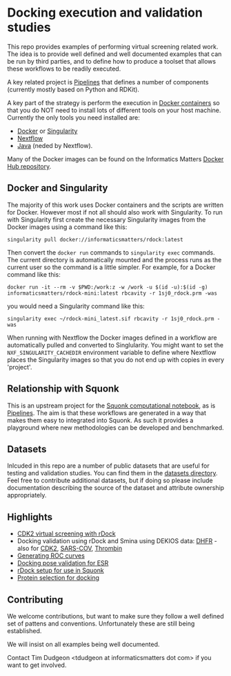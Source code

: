 # Docking execution and validation studies

This repo provides examples of performing virtual screening related work.
The idea is to provide well defined and well documented examples that can be run
by third parties, and to define how to produce a toolset that allows these
workflows to be readily executed.

A key related project is [Pipelines](https://github.com/InformaticsMatters/pipelines)
that defines a number of components (currently mostly based on Python and RDKit).

A key part of the strategy is perform the execution in [Docker containers](https://www.docker.com/)
so that you do NOT need to install lots of different tools on your host machine. Currently the only
tools you need installed are:

* [Docker](https://www.docker.com/community-edition) or [Singularity](https://www.sylabs.io/singularity/)
* [Nextflow](https://www.nextflow.io/) 
* [Java](http://www.oracle.com/technetwork/java/javase/overview/index.html) (neded by Nextflow).

Many of the Docker images can be found on the Informatics Matters 
[Docker Hub repository](https://hub.docker.com/u/informaticsmatters/).

## Docker and Singularity

The majority of this work uses Docker containers and the scripts are written for Docker.
However most if not all should also work with Singularity.
To run with Singularity first create the necessary Singularity images from the Docker images
using a command like this:
```
singularity pull docker://informaticsmatters/rdock:latest
``` 

Then convert the `docker run` commands to `singularity exec` commands. The current directory is automatically
mounted and the process runs as the current user so the command is a little simpler. For example, for a 
Docker command like this:
```
docker run -it --rm -v $PWD:/work:z -w /work -u $(id -u):$(id -g) informaticsmatters/rdock-mini:latest rbcavity -r 1sj0_rdock.prm -was
```

you would need a Singularity command like this:
```
singularity exec ~/rdock-mini_latest.sif rbcavity -r 1sj0_rdock.prm -was
```

When running with Nextflow the Docker images defined in a workflow are automatically pulled and converted
to Singlularity. You might want to set the `NXF_SINGULARITY_CACHEDIR` environment variable
to define where Nextflow places the Singularity images so that you do not end up with copies in every 'project'.

## Relationship with Squonk

This is an upstream project for the [Squonk computational notebook](http://squonk.it), as is 
[Pipelines](https://github.com/InformaticsMatters/pipelines). The aim is that these workflows
are generated in a way that makes them easy to integrated into Squonk. As such it provides a 
playground where new methodologies can be developed and benchmarked.

## Datasets

Inlcuded in this repo are a number of public datasets that are useful for testing and validation studies.
You can find them in the [datasets directory](datasets).
Feel free to contribute additional datasets, but if doing so please include documentation describing the source
of the dataset and attribute ownership appropriately.

## Highlights

* [CDK2 virtual screening with rDock](targets/cdk2/expts/vs-rdock-expt1/README.md)
* Docking validation using rDock and Smina using DEKIOS data: [DHFR](targets/dhfr/expts/vs-dekois/README.md) - also for [CDK2](targets/cdk2/expts/vs-dekois/README.md), [SARS-COV](targets/sars-cov-3cpr/expts/vs-dekois/README.md), [Thrombin](targets/thrombin/expts/vs-dekois/README.md)
* [Generating ROC curves](targets/hivpr/expts/vs_roc_curve/README.md)
* [Docking pose validation for ESR](targets/esr/expts/pose-validation/README.md)
* [rDock setup for use in Squonk](targets/dhfr/expts/vs-simple-rdock/README.md)
* [Protein selection for docking](targets/nudt7/expts/protein-selection/README.md)

## Contributing

We welcome contributions, but want to make sure they follow a well defined set of pattens and 
conventions. Unfortunately these are still being established.

We will insist on all examples being well documented.

Contact Tim Dudgeon \<tdudgeon at informaticsmatters dot com\> if you want to get involved.

